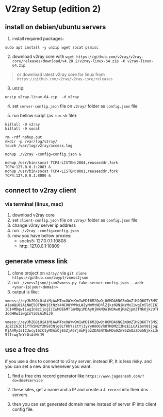 # V2ray Setup (edition 2)

## install on debian/ubuntu servers

1. install required packages:

```
sudo apt install -y unzip wget socat psmisc
```

2. download v2ray core with `wget https://github.com/v2ray/v2ray-core/releases/download/v4.28.2/v2ray-linux-64.zip -O v2ray-linux-64.zip`
> or download latest v2ray core for linux from `https://github.com/v2ray/v2ray-core/releases`

3. unzip: 

```
unzip v2ray-linux-64.zip  -d v2ray
```

4. set `server-config.json` file on `v2ray/` folder as `config.json` file

5. run bellow script (as `run.sh` file):
```
killall -9 v2ray
killall -9 socat

rm -rdf nohup.out
mkdir -p /var/log/v2ray/
touch /var/log/v2ray/access.log

nohup ./v2ray -config=config.json &

nohup /usr/bin/socat TCP4-LISTEN:2084,reuseaddr,fork TCP4:127.0.0.1:2083 &
nohup /usr/bin/socat TCP4-LISTEN:8081,reuseaddr,fork TCP4:127.0.0.1:8080 &
```

## connect to v2ray client

### via terminal (linux, mac)

1. download v2ray core
2. set `client-config.json` file on `v2ray/` folder as `config.json` file
3. change v2ray server ip address
4. run `./v2ray -config=config.json`
5. now you have bellow proxies:
    - socks5: 127.0.0.1:10808
    - http: 127.0.0.1:10809

## generate vmess link

1. clone project on `v2ray/` via `git clone https://github.com/boypt/vmess2json`
2. run `./vmess2json/json2vmess.py fake-server-config.json --addr <your-ip|your-domain>`
3. output is like:
```
vmess://eyJhZGQiOiAiMjAwMToxOWYwOmIwMDI6M2QwOjU0MDA6NGZmOmZlM2Q6OTY5MSIsICJhaWQiOiAiNjQiLCAiaG9zdCI6ICIiLC
AiaWQiOiAiNWE5OTNmNjEtNzY4NC00YWMxLWIyMmMtNDhlZjkzNDNiNzMxIiwgIm5ldCI6ICJ0Y3AiLCAicGF0aCI6ICIiLCAicG9ydCI6
ICI4MDgwIiwgInBzIjogIjIwMDE6MTlmMDpiMDAyOjNkMDo1NDAwOjRmZjpmZTNkOjk2OTEvdGNwIiwgInRscyI6ICIiLCAidHlwZSI6IC
JodHRwIiwgInYiOiAiMiJ9

vmess://eyJhZGQiOiAiMjAwMToxOWYwOmIwMDI6M2QwOjU0MDA6NGZmOmZlM2Q6OTY5MSIsICJhaWQiOiAiMCIsICJob3N0IjogIiIsIC
JpZCI6ICI1YTk5M2Y2MS03Njg0LTRhYzEtYjIyYy00OGVmOTM0M2I3MzEiLCAibmV0IjogIndzIiwgInBhdGgiOiAiIiwgInBvcnQiOiAi
MjA4MyIsICJwcyI6ICIyMDAxOjE5ZjA6YjAwMjozZDA6NTQwMDo0ZmY6ZmUzZDo5NjkxL3dzIiwgInRscyI6ICIiLCAidHlwZSI6ICJub2
5lIiwgInYiOiAiMiJ9
```

## use a free dns

if you use a dns to connect to v2ray server, instead IP, It is less risky. and you can set a new dns whenever you want.

1. find a free dns record generator like `https://www.jagoanssh.com/?do=dns#service`

2. these sites, get a name and a IP and create a `A record` into their dns servers. 

3. then you can set generated domain name instead of server IP into client config file.